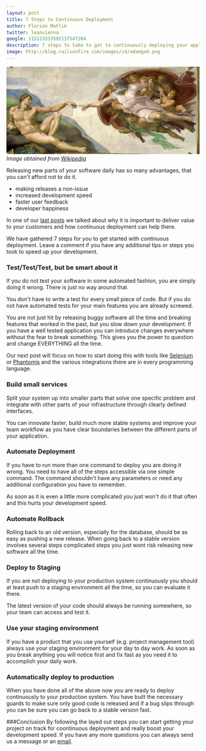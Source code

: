 ```yaml
---
layout: post
title: 7 Steps to Continuous Deployment
author: Florian Motlik
twitter: leanvienna
google: 115123333592137547204
description: 7 steps to take to get to continuously deploying your application
image: http://blog.railsonfire.com/images/cd/adamgod.png
---
```

![Creation of Adam](/images/cd/adamgod.png)
*Image obtained from [Wikipedia](http://en.wikipedia.org/wiki/File:Creaci%C3%B3n_de_Ad%C3%A1n.jpg)*

Releasing new parts of your software daily has so many advantages, that
you can't afford not to do it.

* making releases a non-issue
* increased development speed
* faster user feedback
* developer happiness

In one of our [last posts](/2012/11/19/Amazon-auto-scaling.html) we
talked about why it is important to deliver value to your customers and
how continuous deployment can help there.

We have gathered 7 steps for you to get started with continuous deployment.
Leave a comment if you have any additional tips or steps you took to speed up your
development.

### Test/Test/Test, but be smart about it
If you do not test your software in some automated fashion, you are
simply doing it wrong. There is just no way around that.

You don't have to write a test for every small piece of code.
But if you do not have automated tests for your main features
you are already screwed.

You are not just hit by releasing buggy software all the time and
breaking features that worked in the past, but you slow down your
development. If you have a well tested application you can introduce
changes everywhere without the fear to break something. This
gives you the power to question and change EVERYTHING all the time.

Our next post will focus on how to start doing this with tools like [Selenium](http://seleniumhq.org/)
or [Phantomjs](http://phantomjs.org/) and the various integrations there
are in every programming language.

### Build small services
Split your system up into smaller parts that solve one specific problem
and integrate with other parts of your infrastructure through clearly
defined interfaces.

You can innovate faster, build much more stable systems and improve your
team workflow as you have clear boundaries between the different parts
of your application.

### Automate Deployment
If you have to run more than one command to deploy you are doing it
wrong. You need to have all of the steps accessible via one simple
command. The command shouldn't have any parameters or need any
additional configuration you have to remember.

As soon as it is even a little more complicated you just won't do it
that often and this hurts your development speed.

### Automate Rollback
Rolling back to an old version, especially for the database, should be as
easy as pushing a new release. When going back to a stable
version involves several steps complicated steps you just wont risk
releasing new software all the time.

### Deploy to Staging
If you are not deploying to your production system continuously you
should at least push to a staging environment all the time, so you
can evaluate it there.

The latest version of your code should always be running somewhere, so
your team can access and test it.

### Use your staging environment
If you have a product that you use yourself (e.g. project management tool) always use
your staging environment for your day to day work. As soon as you break anything you
will notice first and fix fast as you need it to accomplish your daily work.

### Automatically deploy to production
When you have done all of the above now you are ready to deploy
continuously to your production system. You have built the necessary
guards to make sure only good code is released
and if a bug slips through you can be sure you can go back to a stable
version fast.

###Conclusion
By following the layed out steps you can start getting your project on
track for coontinuous deployment and really boost your development
speed. If you have any more questions you can always send us a message
or an [email](mailto:help@railsonfire.com).
